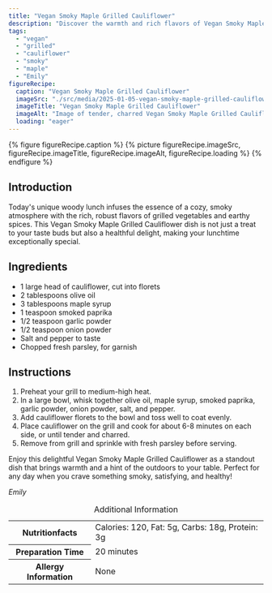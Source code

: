 ```yaml
---
title: "Vegan Smoky Maple Grilled Cauliflower"
description: "Discover the warmth and rich flavors of Vegan Smoky Maple Grilled Cauliflower, perfect for a unique and healthy woody lunch experience."
tags:
  - "vegan"
  - "grilled"
  - "cauliflower"
  - "smoky"
  - "maple"
  - "Emily"
figureRecipe: 
  caption: "Vegan Smoky Maple Grilled Cauliflower"
  imageSrc: "./src/media/2025-01-05-vegan-smoky-maple-grilled-cauliflower-1554.png"
  imageTitle: "Vegan Smoky Maple Grilled Cauliflower"
  imageAlt: "Image of tender, charred Vegan Smoky Maple Grilled Cauliflower on a rustic ceramic plate, garnished with parsley, accompanied by nuts and a linen napkin, on a wooden table."
  loading: "eager"
---
```


{% figure figureRecipe.caption %}
{% picture figureRecipe.imageSrc, figureRecipe.imageTitle, figureRecipe.imageAlt, figureRecipe.loading %}
{% endfigure %}

## Introduction

Today's unique woody lunch infuses the essence of a cozy, smoky atmosphere with the rich, robust flavors of grilled vegetables and earthy spices. This Vegan Smoky Maple Grilled Cauliflower dish is not just a treat to your taste buds but also a healthful delight, making your lunchtime exceptionally special.

## Ingredients

- 1 large head of cauliflower, cut into florets
- 2 tablespoons olive oil
- 3 tablespoons maple syrup
- 1 teaspoon smoked paprika
- 1/2 teaspoon garlic powder
- 1/2 teaspoon onion powder
- Salt and pepper to taste
- Chopped fresh parsley, for garnish

## Instructions

1. Preheat your grill to medium-high heat.
2. In a large bowl, whisk together olive oil, maple syrup, smoked paprika, garlic powder, onion powder, salt, and pepper.
3. Add cauliflower florets to the bowl and toss well to coat evenly.
4. Place cauliflower on the grill and cook for about 6-8 minutes on each side, or until tender and charred.
5. Remove from grill and sprinkle with fresh parsley before serving.

Enjoy this delightful Vegan Smoky Maple Grilled Cauliflower as a standout dish that brings warmth and a hint of the outdoors to your table. Perfect for any day when you crave something smoky, satisfying, and healthy!

*Emily*

<table><caption class='sr-only'>Additional Information</caption><tr><th>Nutritionfacts</th><td>Calories: 120, Fat: 5g, Carbs: 18g, Protein: 3g&nbsp;</td></tr><tr><th>Preparation Time</th><td>20 minutes&nbsp;</td></tr><tr><th>Allergy Information</th><td>None&nbsp;</td></tr></table>


